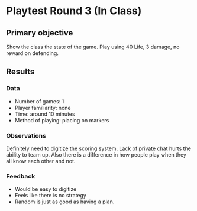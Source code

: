 # Playtest Round 3 (In Class)

## Primary objective
Show the class the state of the game. Play using 40 Life, 3 damage, no reward on defending.

## Results

### Data
  * Number of games: 1
  * Player familiarity: none
  * Time: around 10 minutes
  * Method of playing: placing on markers

### Observations
Definitely need to digitize the scoring system. Lack of private chat hurts the ability to team up. Also there is a difference in how people play when they all know each other and not. 

### Feedback
  * Would be easy to digitize
  * Feels like there is no strategy
  * Random is just as good as having a plan.
